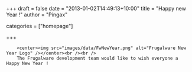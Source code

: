 
+++
draft = false
date = "2013-01-02T14:49:13+10:00"
title = "Happy new Year !"
author = "Pingax"

categories = ["homepage"]

+++

        <center><img src="images/data/FwNewYear.png" alt="Frugalware New Year Logo" /></center><br /><br />
        The Frugalware development team would like to wish everyone a Happy New Year !
        
    